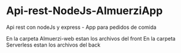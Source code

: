# Api-rest-NodeJs-AlmuerziApp
Api rest con nodeJs y express - App para pedidos de comida

En la carpeta Almuerzi-web estan los archivos del front 
En la carpeta Serverless estan los archivos del back
